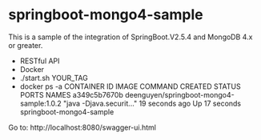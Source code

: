 # springboot-mongo4-sample

This is a sample of the integration of SpringBoot.V2.5.4 and MongoDB 4.x or greater.

- RESTful API
- Docker
- ./start.sh YOUR_TAG
- docker ps -a
CONTAINER ID   IMAGE                                      COMMAND                  CREATED          STATUS          PORTS     NAMES
a349c5b7670b   deenguyen/springboot-mongo4-sample:1.0.2   "java -Djava.securit…"   19 seconds ago   Up 17 seconds             springboot-mongo4-sample

 

Go to: http://localhost:8080/swagger-ui.html

